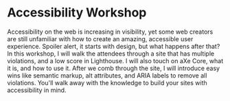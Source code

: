 # Accessibility Workshop

Accessibility on the web is increasing in visibility, yet some web creators are still unfamiliar with how to create an amazing, accessible user experience. Spoiler alert, it starts with design, but what happens after that? In this workshop, I will walk the attendees through a site that has multiple violations, and a low score in Lighthouse. I will also touch on aXe Core, what it is, and how to use it. After we comb through the site, I will introduce easy wins like semantic markup, alt attributes, and ARIA labels to remove all violations. You'll walk away with the knowledge to build your sites with accessibility in mind.
